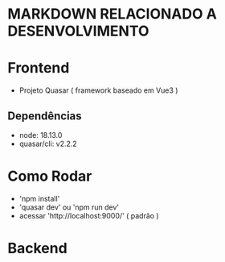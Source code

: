 # MARKDOWN RELACIONADO A DESENVOLVIMENTO

# Frontend
- Projeto Quasar ( framework baseado em Vue3 )
## Dependências
- node: 18.13.0
- quasar/cli: v2.2.2
# Como Rodar
- 'npm install'
- 'quasar dev' ou 'npm run dev'
-  acessar 'http://localhost:9000/' ( padrão ) 
# Backend
